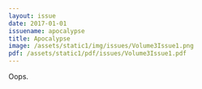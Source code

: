 ```yaml
---
layout: issue
date: 2017-01-01
issuename: apocalypse
title: Apocalypse
image: /assets/static1/img/issues/Volume3Issue1.png
pdf: /assets/static1/pdf/issues/Volume3Issue1.pdf
---
```


Oops.